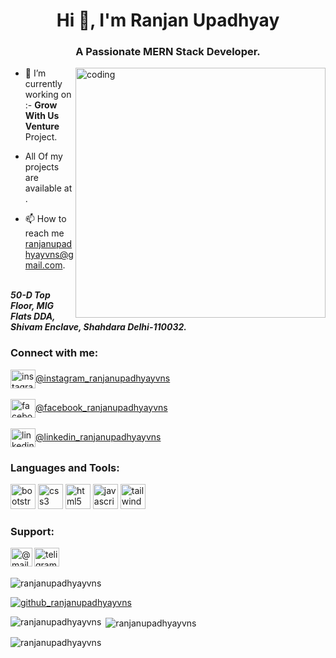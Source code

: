 <h1 align="center">Hi 👋, I'm Ranjan Upadhyay</h1>
<h3 align="center">A Passionate MERN Stack Developer.</h3>

<img align="right" alt="coding" width="400"
        src="https://user-images.githubusercontent.com/55389276/140866485-8fb1c876-9a8f-4d6a-98dc-08c4981eaf70.gif">

- 🔭 I’m currently working on :- <strong> Grow With Us Venture </strong>Project.<br>

- All Of my projects are available at <a href="https://app.netlify.com/teams/ranjanupadhya"></a>.<br>

- 📫 How to reach me  <a href="mailto:ranjanupadhyayvns.com">ranjanupadhyayvns@gmail.com</a>.<br><br>
<address><b>50-D Top Floor, MIG Flats DDA, Shivam Enclave, Shahdara Delhi-110032.</b></address>

<h3 align="left">Connect with me:</h3>
<p align="left">
<a href="https://instagram.com/ranjanupadhyayvns?igshid=ZDc4ODBmNjlmNQ==" target="blank"><img align="center" src="https://cdn-icons-png.flaticon.com/512/2111/2111463.png" alt="instagram_ranjanupadhyayvns" height="30" width="40" />@instagram_ranjanupadhyayvns</a><br><br>
<a href="https://www.facebook.com/profile.php?id=100094632602888&mibextid=ZbWKwL" target="blank"><img align="center" src="https://cdn-icons-png.flaticon.com/512/174/174848.png" alt="facebook_ranjanupadhyayvns" height="30" width="40"  />@facebook_ranjanupadhyayvns</a><br><br>
<a href="https://www.linkedin.com/in/ranjanupadhyayvns/" target="blank"><img align="center" src="https://upload.wikimedia.org/wikipedia/commons/thumb/c/ca/LinkedIn_logo_initials.png/600px-LinkedIn_logo_initials.png" alt="linkedin" height="30" width="40"/>@linkedin_ranjanupadhyayvns</a>
</p>

<h3 align="left">Languages and Tools:</h3>
<p align="left"> <a href="https://getbootstrap.com" target="_blank" rel="noreferrer"> 
        <img src="https://msatechnosoft.in/blog/wp-content/uploads/2018/06/bootstrap-png-MSA-Technosoft.png" alt="bootstrap" width="40" height="40"/></a> 
        <a href="https://www.w3schools.com/css/" target="_blank" rel="noreferrer"> 
        <img src="https://www.jennerstrand.se/wp-content/uploads/2023/06/CSS3_logo_and_wordmark.svg_.png" alt="css3" width="40" height="40"/></a> 
        <a href="https://www.w3.org/html/" target="_blank" rel="noreferrer"> <img src="https://upload.wikimedia.org/wikipedia/commons/thumb/6/61/HTML5_logo_and_wordmark.svg/1200px-HTML5_logo_and_wordmark.svg.png" alt="html5" width="40" height="40"/></a> 
        <a href="https://developer.mozilla.org/en-US/docs/Web/JavaScript" target="_blank" rel="noreferrer"><img src="https://e7.pngegg.com/pngimages/602/440/png-clipart-javascript-open-logo-number-js-angle-text-thumbnail.png" alt="javascript" width="40" height="40"/></a> 
        <a href="https://tailwindcss.com/" target="_blank" rel="noreferrer"> <img src="https://www.vectorlogo.zone/logos/tailwindcss/tailwindcss-icon.svg" alt="tailwind" width="40" height="40"/></a> 
</p>

<h3 align="left">Support:</h3>
<p>
  <a href="mailto:ranjanupadhyayvns@gmail.com"><img rel="noreferrer" align="left" src="https://cdn-icons-png.flaticon.com/512/732/732200.png" height="30" width="35" alt="@mail_ranjanupadhyayvns@gmail.com"/>
</a>
        
<a href="https://t.me/contact_ranjanupadhyayvns"><img  rel="noreferrer" align="left" src="https://cdn-icons-png.flaticon.com/512/3488/3488463.png" height="30" width="40" alt="teligram_ranjanupadhyayvns" /></a>
</p>


<br><br>

<p align="left"> <img src="https://komarev.com/ghpvc/?username=ranjanupadhyayvns&label=Profile%20views&color=0e75b6&style=flat" alt="ranjanupadhyayvns" /> </p>

<p align="left"> <a href="https://github.com/ryo-ma/github-profile-trophy"><img src="https://github-profile-trophy.vercel.app/?username=ranjanupadhyayvns" alt="github_ranjanupadhyayvns" /></a> </p>

<p><img align="left" src="https://github-readme-stats.vercel.app/api/top-langs?username=ranjanupadhyayvns&show_icons=true&locale=en&layout=compact" alt="ranjanupadhyayvns" /></p>

<p>&nbsp;<img align="center" src="https://github-readme-stats.vercel.app/api?username=ranjanupadhyayvns&show_icons=true&locale=en" alt="ranjanupadhyayvns" /></p>

<p><img align="center" src="https://github-readme-streak-stats.herokuapp.com/?user=ranjanupadhyayvns&" alt="ranjanupadhyayvns" /></p>
